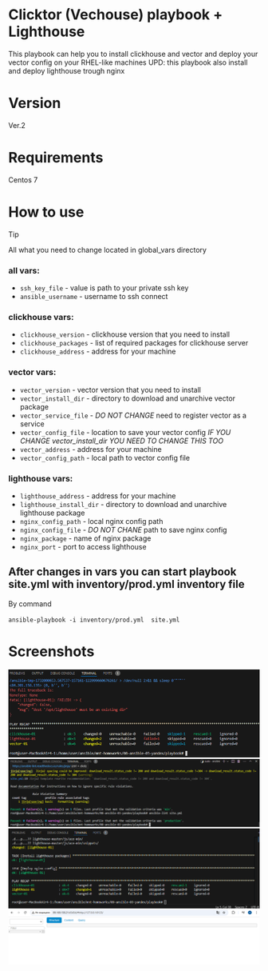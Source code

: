 # Clicktor (Vechouse) playbook + Lighthouse
This playbook can help you to install clickhouse and vector and deploy your vector config on your RHEL-like machines
UPD: this playbook also install and deploy lighthouse trough nginx
# Version
Ver.2
# Requirements
Centos 7
# How to use
> [!TIP]
> All what you need to change located in global_vars directory
### all vars:
- `ssh_key_file` - value is path to your private ssh key
- `ansible_username` - username to ssh connect
### clickhouse vars:
- `clickhouse_version` - clickhouse version that you need to install
- `clickhouse_packages` - list of required packages for clickhouse server
- `clickhouse_address` - address for your machine
### vector vars:
- `vector_version` - vector version that you need to install
- `vector_install_dir` - directory to download and unarchive vector package
- `vector_service_file` - *DO NOT CHANGE* need to register vector as a service
- `vector_config_file` - location to save your vector config *IF YOU CHANGE vector_install_dir YOU NEED TO CHANGE THIS TOO*
- `vector_address` - address for your machine
- `vector_config_path` - local path to vector config file
### lighthouse vars:
- `lighthouse_address` - address for your machine
- `lighthouse_install_dir` - directory to download and unarchive lighthouse package
- `nginx_config_path` - local nginx config path
- `nginx_config_file` - *DO NOT CHANE* path to save nginx config
- `nginx_package` - name of nginx package
- `nginx_port` - port to access lighthouse
## After changes in vars you can start playbook site.yml with inventory/prod.yml inventory file
By command

`ansible-playbook -i inventory/prod.yml  site.yml`

# Screenshots
![](https://github.com/DaddyMorlan/03-ansible/blob/main/screenshots/03%20check.png)
![](https://github.com/DaddyMorlan/03-ansible/blob/main/screenshots/03%20lint.png)
![](https://github.com/DaddyMorlan/03-ansible/blob/main/screenshots/03%20diff.png)
![](https://github.com/DaddyMorlan/03-ansible/blob/main/screenshots/03%20lighthouse.png)
